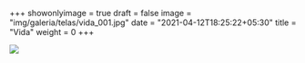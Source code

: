 +++
showonlyimage = true
draft = false
image = "img/galeria/telas/vida_001.jpg"
date = "2021-04-12T18:25:22+05:30"
title = "Vida"
weight = 0
+++

![](../../img/galeria/ceramicas/vida_001.jpg)
